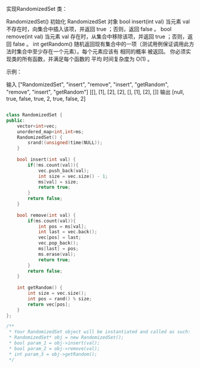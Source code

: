 实现RandomizedSet 类：

RandomizedSet() 初始化 RandomizedSet 对象
bool insert(int val) 当元素 val 不存在时，向集合中插入该项，并返回 true ；否则，返回 false 。
bool remove(int val) 当元素 val 存在时，从集合中移除该项，并返回 true ；否则，返回 false 。
int getRandom() 随机返回现有集合中的一项（测试用例保证调用此方法时集合中至少存在一个元素）。每个元素应该有 相同的概率 被返回。
你必须实现类的所有函数，并满足每个函数的 平均 时间复杂度为 O(1) 。

 

示例：

输入
["RandomizedSet", "insert", "remove", "insert", "getRandom", "remove", "insert", "getRandom"]
[[], [1], [2], [2], [], [1], [2], []]
输出
[null, true, false, true, 2, true, false, 2]

```C++

class RandomizedSet {
public:
    vector<int>vec;
    unordered_map<int,int>ms;
    RandomizedSet() {
        srand((unsigned)time(NULL));
    }
    
    bool insert(int val) {
        if(!ms.count(val)){
            vec.push_back(val);
            int size = vec.size() - 1;
            ms[val] = size; 
            return true;
        }
        return false;
    }
    
    bool remove(int val) {
        if(ms.count(val)){
            int pos = ms[val];
            int last = vec.back();
            vec[pos] = last;
            vec.pop_back();
            ms[last] = pos;
            ms.erase(val);
            return true;
        }
        return false;
    }
    
    int getRandom() {
        int size = vec.size();
        int pos = rand() % size;
        return vec[pos];
    }
};

/**
 * Your RandomizedSet object will be instantiated and called as such:
 * RandomizedSet* obj = new RandomizedSet();
 * bool param_1 = obj->insert(val);
 * bool param_2 = obj->remove(val);
 * int param_3 = obj->getRandom();
 */
```